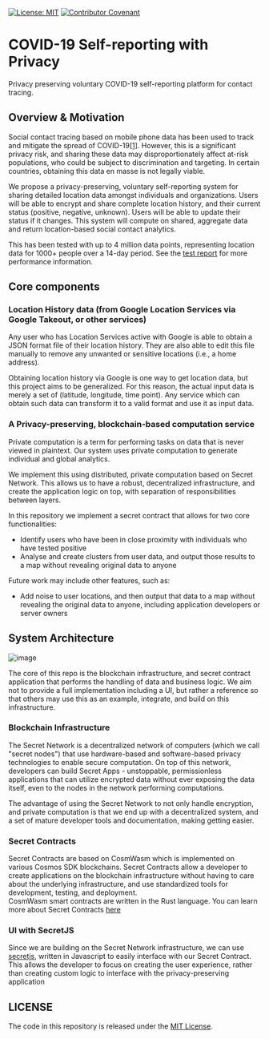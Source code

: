 [![License: MIT](https://img.shields.io/badge/License-MIT-yellow.svg)](https://opensource.org/licenses/MIT) [![Contributor Covenant](https://img.shields.io/badge/Contributor%20Covenant-v2.0%20adopted-ff69b4.svg)](code_of_conduct.md)


# COVID-19 Self-reporting with Privacy
Privacy preserving voluntary COVID-19 self-reporting platform for contact tracing. 

## Overview & Motivation
Social contact tracing based on mobile phone data has been used to track and mitigate the spread of COVID-19[[1]](https://www.nature.com/articles/d41586-020-00740-y). However, this is a significant privacy risk, and sharing these data may disproportionately affect at-risk populations, who could be subject to discrimination and targeting. In certain countries, obtaining this data en masse is not legally viable. 

We propose a privacy-preserving, voluntary self-reporting system for sharing detailed location data amongst individuals and organizations. Users will be able to encrypt and share complete location history, and their current status (positive, negative, unknown). Users will be able to update their status if it changes. This system will compute on shared, aggregate data and return location-based social contact analytics. 

This has been tested with up to 4 million data points, representing location data for 1000+ people over a 14-day period.
See the [test report](docs/test_report.md) for more performance information.

## Core components

### Location History data (from Google Location Services via Google Takeout, or other services)

Any user who has Location Services active with Google is able to obtain a JSON format file of their location history. 
They are also able to edit this file manually to remove any unwanted or sensitive locations (i.e., a home address). 

Obtaining location history via Google is one way to get location data, but this project aims to be generalized. For this reason, 
the actual input data is merely a set of (latitude, longitude, time point). Any service which can obtain such data can transform it to a valid
format and use it as input data. 

### A Privacy-preserving, blockchain-based computation service

Private computation is a term for performing tasks on data that is never viewed in plaintext. Our system uses private computation to generate individual and global analytics. 

We implement this using distributed, private computation based on Secret Network. This allows us to have a robust, decentralized
infrastructure, and create the application logic on top, with separation of responsibilities between layers.

In this repository we implement a secret contract that allows for two core functionalities:

- Identify users who have been in close proximity with individuals who have tested positive
- Analyse and create clusters from user data, and output those results to a map without revealing original data to anyone

Future work may include other features, such as:

- Add noise to user locations, and then output that data to a map without revealing the original data to anyone, including application developers or server owners 

## System Architecture

![image](docs/diagrams/overview.png)

The core of this repo is the blockchain infrastructure, and secret contract application
that performs the handling of data and business logic. We aim not to provide a full implementation 
including a UI, but rather a reference so that others may use this as an example, integrate, and build on 
this infrastructure. 

### Blockchain Infrastructure

The Secret Network is a decentralized network of computers (which we call "secret nodes") that use hardware-based and software-based privacy technologies to enable secure computation. On top of this network, developers can build Secret Apps - unstoppable, permissionless applications that can utilize encrypted data without ever exposing the data itself, even to the nodes in the network performing computations.

The advantage of using the Secret Network to not only handle encryption, and private computation is that we end up with a decentralized system, and a set of mature developer tools and documentation,
making getting easier.

### Secret Contracts

Secret Contracts are based on CosmWasm which is implemented on various Cosmos SDK blockchains. Secret Contracts allow a developer to 
create applications on the blockchain infrastructure without having to care about the underlying infrastructure, and use standardized tools for development, testing, and deployment.   
CosmWasm smart contracts are written in the Rust language. You can learn more about Secret Contracts [here](https://build.scrt.network/dev/secret-contracts.html) 

### UI with SecretJS

Since we are building on the Secret Network infrastructure, we can use [secretjs](https://www.npmjs.com/package/secretjs), written in Javascript
to easily interface with our Secret Contract. This allows the developer to focus on creating the user experience, 
rather than creating custom logic to interface with the privacy-preserving application

## LICENSE

The code in this repository is released under the [MIT License](contract/LICENSE).

